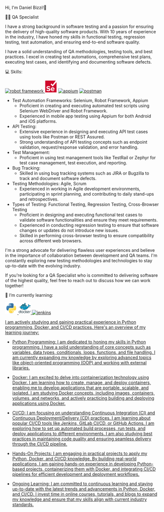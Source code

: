 Hi, I'm Daniel Bizzi!👋

👩‍💻 QA Specialist

I have a strong background in software testing and a passion for ensuring the delivery of high-quality software products. With 10 years of experience in the industry, I have honed my skills in functional testing, regression testing, test automation, and ensuring end-to-end software quality.

I have a solid understanding of QA methodologies, testing tools, and best practices. I excel in creating test automations, comprehensive test plans, executing test cases, and identifying and documenting software defects. 

💻 Skills:
<p align="left" dir="auto"> 
  <a href="https://robotframework.org/" rel="nofollow"> <img src="https://camo.githubusercontent.com/7deda4901a446c74e93e7fd33bea431495932e49d60414ed5be8ee84c447f779/68747470733a2f2f75706c6f61642e77696b696d656469612e6f72672f77696b6970656469612f636f6d6d6f6e732f652f65342f526f626f742d6672616d65776f726b2d6c6f676f2e706e67" alt="robot framework" width="40" height="40" data-canonical-src="https://upload.wikimedia.org/wikipedia/commons/e/e4/Robot-framework-logo.png" style="max-width: 100%;"> </a> 
  <a href="https://www.selenium.dev/" rel="nofollow"> <img src="https://raw.githubusercontent.com/devicons/devicon/master/icons/selenium/selenium-original.svg" alt="selenium" width="40" height="40" style="max-width: 100%;"></a>
  <a href="https://www.appium.io/" rel="nofollow"> <img src="http://appium.io/docs/en/2.0/assets/images/appium-logo-white.png" alt="appium" width="40" height="40" style="max-width: 100%;"></a>
  <a href="https://www.postman.com/" rel="nofollow"> <img src="https://www.svgrepo.com/show/354202/postman-icon.svg" alt="postman" width="40" height="40" style="max-width: 100%;"></a>
    
- Test Automation Frameworks: Selenium, Robot Framework, Appium
  - Proficient in creating and executing automated test scripts using Selenium WebDriver and Robot Framework.
  - Experienced in mobile app testing using Appium for both Android and iOS platforms.
- API Testing:
  - Extensive experience in designing and executing API test cases using tools like Postman or REST Assured.
  - Strong understanding of API testing concepts such as endpoint validation, request/response validation, and error handling.
- Test Management: 
  - Proficient in using test management tools like TestRail or Zephyr for test case management, test execution, and reporting.
- Bug Tracking: 
  - Skilled in using bug tracking systems such as JIRA or Bugzilla to track and document software defects.
- Testing Methodologies: Agile, Scrum
  - Experienced in working in Agile development environments, participating in sprint planning, and contributing to daily stand-ups and retrospectives.
- Types of Testing: Functional Testing, Regression Testing, Cross-Browser Testing
  - Proficient in designing and executing functional test cases to validate software functionalities and ensure they meet requirements.
  - Experienced in conducting regression testing to ensure that software changes or updates do not introduce new issues.
  - Skilled in performing cross-browser testing to ensure compatibility across different web browsers.

I'm a strong advocate for delivering flawless user experiences and believe in the importance of collaboration between development and QA teams. I'm constantly exploring new testing methodologies and technologies to stay up-to-date with the evolving industry.

If you're looking for a QA Specialist who is committed to delivering software of the highest quality, feel free to reach out to discuss how we can work together!


🌱 I’m currently learning:

<a href="https://www.python.org" rel="nofollow"> <img src="https://raw.githubusercontent.com/devicons/devicon/master/icons/python/python-original.svg" alt="python" width="40" height="40" style="max-width: 100%;"> </a> 
  <a href="https://www.docker.com/" rel="nofollow"> <img src="https://raw.githubusercontent.com/devicons/devicon/master/icons/docker/docker-original-wordmark.svg" alt="docker" width="40" height="40" style="max-width: 100%;"> </a><a href="https://www.jenkins.io" rel="nofollow"> <img src="https://camo.githubusercontent.com/265574c40f0816ed0fd67127cfbc382866182a7ec468c614906103c15700e707/68747470733a2f2f7777772e766563746f726c6f676f2e7a6f6e652f6c6f676f732f6a656e6b696e732f6a656e6b696e732d69636f6e2e737667" alt="jenkins" width="40" height="40" data-canonical-src="https://www.vectorlogo.zone/logos/jenkins/jenkins-icon.svg" style="max-width: 100%;">

I am actively studying and gaining practical experience in Python programming, Docker, and CI/CD practices. Here's an overview of my learning journey:

- Python Programming: I am dedicated to honing my skills in Python programming. I have a solid understanding of core concepts such as variables, data types, conditionals, loops, functions, and file handling. I am currently expanding my knowledge by exploring advanced topics like object-oriented programming (OOP) and working with external libraries.

- Docker: I am excited to delve into containerization technology using Docker. I am learning how to create, manage, and deploy containers, enabling me to develop applications that are portable, scalable, and isolated. I am studying Docker concepts, including images, containers, volumes, and networks, and actively practicing building and deploying applications using Docker.

- CI/CD: I am focusing on understanding Continuous Integration (CI) and Continuous Deployment/Delivery (CD) practices. I am learning about popular CI/CD tools like Jenkins, GitLab CI/CD, or GitHub Actions. I am exploring how to set up automated build processes, run tests, and deploy applications to different environments. I am also studying best practices in maintaining code quality and ensuring seamless delivery through the CI/CD pipeline.

- Hands-On Projects: I am engaging in practical projects to apply my Python, Docker, and CI/CD knowledge. By building real-world applications, I am gaining hands-on experience in developing Python-based projects, containerizing them with Docker, and integrating CI/CD pipelines for efficient development and deployment workflows.

- Ongoing Learning: I am committed to continuous learning and staying up-to-date with the latest trends and advancements in Python, Docker, and CI/CD. I invest time in online courses, tutorials, and blogs to expand my knowledge and ensure that my skills align with current industry standards.

<!--
**dbizzi/dbizzi** is a ✨ _special_ ✨ repository because its `README.md` (this file) appears on your GitHub profile.

Here are some ideas to get you started:

- 🔭 I’m currently working on ...

- 👯 I’m looking to collaborate on ...
- 🤔 I’m looking for help with ...
- 💬 Ask me about ...
- 📫 How to reach me: ...
- 😄 Pronouns: ...
- ⚡ Fun fact: ...
-->
